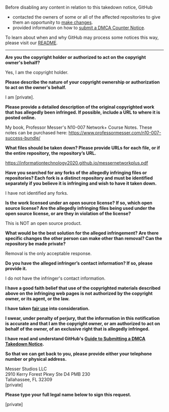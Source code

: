 Before disabling any content in relation to this takedown notice, GitHub
- contacted the owners of some or all of the affected repositories to give them an opportunity to [make changes](https://docs.github.com/en/github/site-policy/dmca-takedown-policy#a-how-does-this-actually-work).
- provided information on how to [submit a DMCA Counter Notice](https://docs.github.com/en/articles/guide-to-submitting-a-dmca-counter-notice).

To learn about when and why GitHub may process some notices this way, please visit our [README](https://github.com/github/dmca/blob/master/README.md).

---

**Are you the copyright holder or authorized to act on the copyright owner's behalf?**

Yes, I am the copyright holder.

**Please describe the nature of your copyright ownership or authorization to act on the owner's behalf.**

I am [private].

**Please provide a detailed description of the original copyrighted work that has allegedly been infringed. If possible, include a URL to where it is posted online.**

My book, Professor Messer's N10-007 Network+ Course Notes. These notes can be purchased here: https://www.professormesser.com/n10-007-success-bundle/

**What files should be taken down? Please provide URLs for each file, or if the entire repository, the repository’s URL.**

https://informationtechnology2020.github.io/messernetworkplus.pdf

**Have you searched for any forks of the allegedly infringing files or repositories? Each fork is a distinct repository and must be identified separately if you believe it is infringing and wish to have it taken down.**

I have not identified any forks.

**Is the work licensed under an open source license? If so, which open source license? Are the allegedly infringing files being used under the open source license, or are they in violation of the license?**

This is NOT an open source product.

**What would be the best solution for the alleged infringement? Are there specific changes the other person can make other than removal? Can the repository be made private?**

Removal is the only acceptable response.

**Do you have the alleged infringer’s contact information? If so, please provide it.**

I do not have the infringer's contact information.

**I have a good faith belief that use of the copyrighted materials described above on the infringing web pages is not authorized by the copyright owner, or its agent, or the law.**

**I have taken <a href="https://www.lumendatabase.org/topics/22">fair use</a> into consideration.**

**I swear, under penalty of perjury, that the information in this notification is accurate and that I am the copyright owner, or am authorized to act on behalf of the owner, of an exclusive right that is allegedly infringed.**

**I have read and understand GitHub's <a href="https://docs.github.com/articles/guide-to-submitting-a-dmca-takedown-notice/">Guide to Submitting a DMCA Takedown Notice</a>.**

**So that we can get back to you, please provide either your telephone number or physical address.**

Messer Studios LLC  
2910 Kerry Forest Pkwy Ste D4 PMB 230  
Tallahassee, FL 32309  
[private]

**Please type your full legal name below to sign this request.**

[private]

